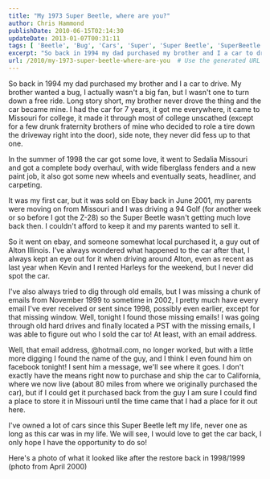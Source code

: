 ```yaml
---
title: "My 1973 Super Beetle, where are you?"
author: Chris Hammond
publishDate: 2010-06-15T02:14:30
updateDate: 2013-01-07T00:31:11
tags: [ 'Beetle', 'Bug', 'Cars', 'Super', 'Super Beetle', 'SuperBeetle', 'VW' ]
excerpt: "So back in 1994 my dad purchased my brother and I a car to drive. My brother wanted a bug, I actually wasn’t a big fan, but I wasn’t one to turn down a free ride. Long story short, my brother never drove the thing and the car became mine. I had the car for 7 years, it got me everywhere, it came to Missouri for college, it made it through most of college unscathed (except for a few drunk fraternity brothers of mine who decided to role a tire down the driveway right into the door), side note, they never did fess up to that one.  In the summer of 1998 the car got some love, it went to Sedalia Missouri and got a complete body overhaul, with wide fiberglass fenders and a new paint job, it also got some new wheels and eventually seats, headliner, and carpeting.  It was my first car, but it was sold on Ebay back in June 2001, my parents were moving on from Missouri and I was driving a 94 Golf (for another week or so before I got the Z-28) so the Super Beetle wasn’t getting much love back then. I couldn’t afford to keep it and my parents wanted to sell it.  So it went on ebay, and someone somewhat local purchased it, a guy out of Alton Illinois. I’ve always wondered what happened to the car after that, I always kept an eye out for it when driving around Alton, even as recent as last year when Kevin and I rented Harleys for the weekend, but I never did spot the car.  I’ve also always tried to dig through old emails, but I was missing a chunk of emails from November 1999 to sometime in 2002, I pretty much have every email I’ve ever received or sent since 1998, possibly even earlier, except for that missing window. Well, tonight I found those missing emails! I was going through old hard drives and finally located a PST with the missing emails, I was able to figure out who I sold the car to! At least, with an email address.  Well, that email address, @hotmail.com, no longer worked, but with a little more digging I found the name of the guy, and I think I even found him on facebook tonight! I sent him a message, we’ll see where it goes. I don’t exactly have the means right now to purchase and ship the car to California, where we now live (about 80 miles from where we originally purchased the car), but if I could get it purchased back from the guy I am sure I could find a place to store it in Missouri until the time came that I had a place for it out here.  I’ve owned a lot of cars since this Super Beetle left my life, never one as long as this car was in my life. We will see, I would love to get the car back, I only hope I have the opportunity to do so!  Here’s a photo of what it looked like after the restore back in 1998/1999 (photo from April 2000)  "
url: /2010/my-1973-super-beetle-where-are-you  # Use the generated URL with year
---
```

<p>So back in 1994 my dad purchased my brother and I a car to drive. My brother wanted a bug, I actually wasn't a big fan, but I wasn't one to turn down a free ride. Long story short, my brother never drove the thing and the car became mine. I had the car for 7 years, it got me everywhere, it came to Missouri for college, it made it through most of college unscathed (except for a few drunk fraternity brothers of mine who decided to role a tire down the driveway right into the door), side note, they never did fess up to that one.</p> <p>In the summer of 1998 the car got some love, it went to Sedalia Missouri and got a complete body overhaul, with wide fiberglass fenders and a new paint job, it also got some new wheels and eventually seats, headliner, and carpeting.</p> <p>It was my first car, but it was sold on Ebay back in June 2001, my parents were moving on from Missouri and I was driving a 94 Golf (for another week or so before I got the Z-28) so the Super Beetle wasn't getting much love back then. I couldn't afford to keep it and my parents wanted to sell it.</p> <p>So it went on ebay, and someone somewhat local purchased it, a guy out of Alton Illinois. I've always wondered what happened to the car after that, I always kept an eye out for it when driving around Alton, even as recent as last year when Kevin and I rented Harleys for the weekend, but I never did spot the car.</p> <p>I've also always tried to dig through old emails, but I was missing a chunk of emails from November 1999 to sometime in 2002, I pretty much have every email I've ever received or sent since 1998, possibly even earlier, except for that missing window. Well, tonight I found those missing emails! I was going through old hard drives and finally located a PST with the missing emails, I was able to figure out who I sold the car to! At least, with an email address.</p> <p>Well, that email address, @hotmail.com, no longer worked, but with a little more digging I found the name of the guy, and I think I even found him on facebook tonight! I sent him a message, we'll see where it goes. I don't exactly have the means right now to purchase and ship the car to California, where we now live (about 80 miles from where we originally purchased the car), but if I could get it purchased back from the guy I am sure I could find a place to store it in Missouri until the time came that I had a place for it out here.</p> <p>I've owned a lot of cars since this Super Beetle left my life, never one as long as this car was in my life. We will see, I would love to get the car back, I only hope I have the opportunity to do so!</p> <p>Here's a photo of what it looked like after the restore back in 1998/1999 (photo from April 2000)</p> <p><img alt="" src="https://farm5.static.flickr.com/4022/4322039247_eed0cff801_o.jpg" /></p>
